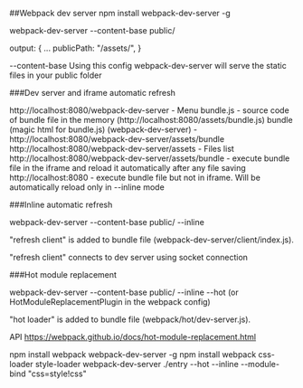 ##Webpack dev server
npm install webpack-dev-server -g

webpack-dev-server --content-base public/

output: {
    ...
    publicPath: "/assets/",
}

--content-base
Using this config webpack-dev-server will serve the static files in your public folder

###Dev server and iframe automatic refresh

http://localhost:8080/webpack-dev-server - Menu
    bundle.js - source code of bundle file in the memory (http://localhost:8080/assets/bundle.js)
    bundle (magic html for bundle.js) (webpack-dev-server) - http://localhost:8080/webpack-dev-server/assets/bundle
http://localhost:8080/webpack-dev-server/assets - Files list
http://localhost:8080/webpack-dev-server/assets/bundle - execute bundle file in the iframe and reload it automatically after any file saving
http://localhost:8080 - execute bundle file but not in iframe. Will be automatically reload only in --inline mode

###Inline automatic refresh

webpack-dev-server --content-base public/ --inline

"refresh client" is added to bundle file (webpack-dev-server/client/index.js).

"refresh client" connects to dev server using socket connection  

###Hot module replacement

webpack-dev-server --content-base public/ --inline --hot (or HotModuleReplacementPlugin in the webpack config)

"hot loader" is added to bundle file (webpack/hot/dev-server.js).

API https://webpack.github.io/docs/hot-module-replacement.html

npm install webpack webpack-dev-server -g
npm install webpack css-loader style-loader
webpack-dev-server ./entry --hot --inline --module-bind "css=style!css"
